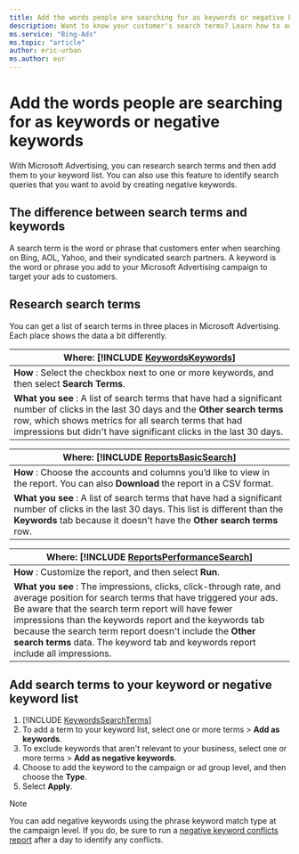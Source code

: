 ```yaml
---
title: Add the words people are searching for as keywords or negative keywords
description: Want to know your customer's search terms? Learn how to add search terms to your keyword list.
ms.service: "Bing-Ads"
ms.topic: "article"
author: eric-urban
ms.author: eur
---
```


# Add the words people are searching for as keywords or negative keywords

With Microsoft Advertising, you can research search terms and then add them to your keyword list. You can also use this feature to identify search queries that you want to avoid by creating negative keywords.

## The difference between search terms and keywords

A search term is the word or phrase that customers enter when searching on Bing, AOL, Yahoo, and their syndicated search partners. A keyword is the word or phrase you add to your Microsoft Advertising campaign to target your ads to customers.

## Research search terms

You can get a list of search terms in three places in Microsoft Advertising. Each place shows the data a bit differently.

|Where: [!INCLUDE [KeywordsKeywords](./includes/KeywordsKeywords.md)]|
|---|
|**How** : Select the checkbox next to one or more keywords, and then select **Search Terms**.|
|**What you see** : A list of search terms that have had a significant number of clicks in the last 30 days and the **Other search terms** row, which shows metrics for all search terms that had impressions but didn't have significant clicks in the last 30 days.|

 
|Where: [!INCLUDE [ReportsBasicSearch](./includes/ReportsBasicSearch.md)]|
|---|
|**How** : Choose the accounts and columns you’d like to view in the report. You can also **Download** the report in a CSV format.|
|**What you see** : A list of search terms that have had a significant number of clicks in the last 30 days. This list is different than the **Keywords** tab because it doesn't have the **Other search terms** row.|

 
|Where: [!INCLUDE [ReportsPerformanceSearch](./includes/ReportsPerformanceSearch.md)]|
|---|
|**How** : Customize the report, and then select **Run**.|
|**What you see** : The impressions, clicks, click-through rate, and average position for search terms that have triggered your ads. Be aware that the search term report will have fewer impressions than the keywords report and the keywords tab because the search term report doesn't include the **Other search terms** data. The keyword tab and keywords report include all impressions.|

 
## Add search terms to your keyword or negative keyword list

1. [!INCLUDE [KeywordsSearchTerms](./includes/KeywordsSearchTerms.md)]
1. To add a term to your keyword list, select one or more terms > **Add as keywords**.
1. To exclude keywords that aren't relevant to your business, select one or more terms > **Add as negative keywords**.
1. Choose to add the keyword to the campaign or ad group level, and then choose the **Type**.
1. Select **Apply**.

> [!NOTE]
> You can add negative keywords using the phrase keyword match type at the campaign level. If you do, be sure to run a [negative keyword conflicts report](./hlp_BA_CONC_IntentionalNKWConflicts.md) after a day to identify any conflicts.


